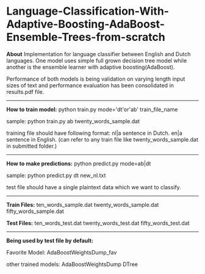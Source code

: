 # Language-Classification-With-Adaptive-Boosting-AdaBoost-Ensemble-Trees-from-scratch

**About**
Implementation for language classifier between English and Dutch languages. One model uses simple full grown decision tree model while another is the ensemble learner with adaptive boosting(AdaBoost).

Performance of both models is being validation on varying length input sizes of text and performance evaluation has been consolidated in results.pdf file.

----------------------------------------------------------

**How to train model:**
python    train.py    mode='dt'or'ab'   train_file_name

sample:
python train.py ab twenty_words_sample.dat

training file should have following format:
nl|a sentence in Dutch.
en|a sentence in English.
(can refer to any train file like twenty_words_sample.dat in submitted folder.)

--------------------------------------------------------

**How to make predictions:**
python predict.py mode=ab|dt

sample: python predict.py dt new_nl.txt

test file should have a single plaintext data which we want to classify.

---------------------------------------------------------

**Train Files:**
ten_words_sample.dat
twenty_words_sample.dat
fifty_words_sample.dat

**Test Files:**
ten_words_test.dat
twenty_words_test.dat
fifty_words_test.dat

----------------------------------------------------

**Being used by test file by default:**

Favorite Model:
AdaBoostWeightsDump_fav

other trained models:
AdaBoostWeightsDump
DTree
